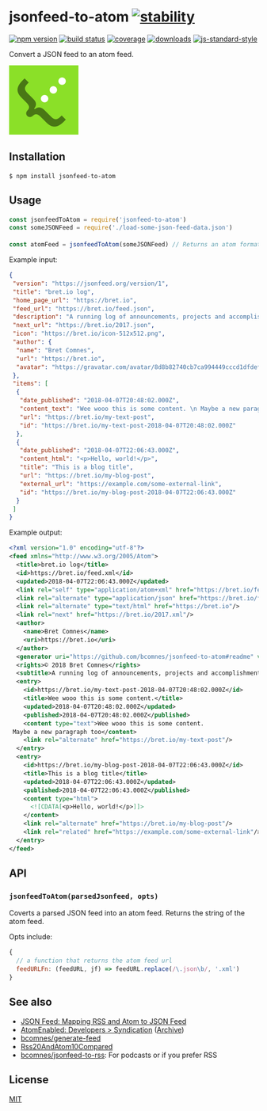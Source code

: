 # jsonfeed-to-atom [![stability][0]][1]

[![npm version][2]][3] [![build status][4]][5] [![coverage][12]][13]
[![downloads][8]][9] [![js-standard-style][10]][11]

Convert a JSON feed to an atom feed.

![JSON feed icon](/icon.png) 

## Installation
```console
$ npm install jsonfeed-to-atom
```

## Usage

```js
const jsonfeedToAtom = require('jsonfeed-to-atom')
const someJSONFeed = require('./load-some-json-feed-data.json')

const atomFeed = jsonfeedToAtom(someJSONFeed) // Returns an atom formatted json feed
```

Example input:

```json
{
 "version": "https://jsonfeed.org/version/1",
 "title": "bret.io log",
 "home_page_url": "https://bret.io",
 "feed_url": "https://bret.io/feed.json",
 "description": "A running log of announcements, projects and accomplishments.",
 "next_url": "https://bret.io/2017.json",
 "icon": "https://bret.io/icon-512x512.png",
 "author": {
  "name": "Bret Comnes",
  "url": "https://bret.io",
  "avatar": "https://gravatar.com/avatar/8d8b82740cb7ca994449cccd1dfdef5f?size=512"
 },
 "items": [
  {
   "date_published": "2018-04-07T20:48:02.000Z",
   "content_text": "Wee wooo this is some content. \n Maybe a new paragraph too",
   "url": "https://bret.io/my-text-post",
   "id": "https://bret.io/my-text-post-2018-04-07T20:48:02.000Z"
  },
  {
   "date_published": "2018-04-07T22:06:43.000Z",
   "content_html": "<p>Hello, world!</p>",
   "title": "This is a blog title",
   "url": "https://bret.io/my-blog-post",
   "external_url": "https://example.com/some-external-link",
   "id": "https://bret.io/my-blog-post-2018-04-07T22:06:43.000Z"
  }
 ]
}
```

Example output:

```xml
<?xml version="1.0" encoding="utf-8"?>
<feed xmlns="http://www.w3.org/2005/Atom">
  <title>bret.io log</title>
  <id>https://bret.io/feed.xml</id>
  <updated>2018-04-07T22:06:43.000Z</updated>
  <link rel="self" type="application/atom+xml" href="https://bret.io/feed.xml"/>
  <link rel="alternate" type="application/json" href="https://bret.io/feed.json"/>
  <link rel="alternate" type="text/html" href="https://bret.io"/>
  <link rel="next" href="https://bret.io/2017.xml"/>
  <author>
    <name>Bret Comnes</name>
    <uri>https://bret.io</uri>
  </author>
  <generator uri="https://github.com/bcomnes/jsonfeed-to-atom#readme" version="1.0.0">jsonfeed-to-atom</generator>
  <rights>© 2018 Bret Comnes</rights>
  <subtitle>A running log of announcements, projects and accomplishments.</subtitle>
  <entry>
    <id>https://bret.io/my-text-post-2018-04-07T20:48:02.000Z</id>
    <title>Wee wooo this is some content.</title>
    <updated>2018-04-07T20:48:02.000Z</updated>
    <published>2018-04-07T20:48:02.000Z</published>
    <content type="text">Wee wooo this is some content. 
 Maybe a new paragraph too</content>
    <link rel="alternate" href="https://bret.io/my-text-post"/>
  </entry>
  <entry>
    <id>https://bret.io/my-blog-post-2018-04-07T22:06:43.000Z</id>
    <title>This is a blog title</title>
    <updated>2018-04-07T22:06:43.000Z</updated>
    <published>2018-04-07T22:06:43.000Z</published>
    <content type="html">
      <![CDATA[<p>Hello, world!</p>]]>
    </content>
    <link rel="alternate" href="https://bret.io/my-blog-post"/>
    <link rel="related" href="https://example.com/some-external-link"/>
  </entry>
</feed>
```

## API
### `jsonfeedToAtom(parsedJsonfeed, opts)`
Coverts a parsed JSON feed into an atom feed.  Returns the string of the atom feed.

Opts include:

```js
{
  // a function that returns the atom feed url
  feedURLFn: (feedURL, jf) => feedURL.replace(/\.json\b/, '.xml')
}
```

## See also

- [JSON Feed: Mapping RSS and Atom to JSON Feed](https://jsonfeed.org/mappingrssandatom)
- [AtomEnabled: Developers > Syndication](https://mro.github.io/atomenabled.org/)  ([Archive](https://web.archive.org/web/20160113103647/http://atomenabled.org/developers/syndication/#link))
- [bcomnes/generate-feed](https://github.com/bcomnes/generate-feed)
- [Rss20AndAtom10Compared](http://www.intertwingly.net/wiki/pie/Rss20AndAtom10Compared)
- [bcomnes/jsonfeed-to-rss](https://github.com/bcomnes/jsonfeed-to-rss): For podcasts or if you prefer RSS

## License
[MIT](https://tldrlegal.com/license/mit-license)

[0]: https://img.shields.io/badge/stability-experimental-orange.svg?style=flat-square
[1]: https://nodejs.org/api/documentation.html#documentation_stability_index
[2]: https://img.shields.io/npm/v/jsonfeed-to-atom.svg?style=flat-square
[3]: https://npmjs.org/package/jsonfeed-to-atom
[4]: https://img.shields.io/travis/bcomnes/jsonfeed-to-atom/master.svg?style=flat-square
[5]: https://travis-ci.org/bcomnes/jsonfeed-to-atom
[8]: http://img.shields.io/npm/dm/jsonfeed-to-atom.svg?style=flat-square
[9]: https://npmjs.org/package/jsonfeed-to-atom
[10]: https://img.shields.io/badge/code%20style-standard-brightgreen.svg?style=flat-square
[11]: https://github.com/feross/standard
[12]: https://img.shields.io/coveralls/bcomnes/jsonfeed-to-atom/master.svg?style=flat-square
[13]: https://coveralls.io/github/bcomnes/jsonfeed-to-atom

